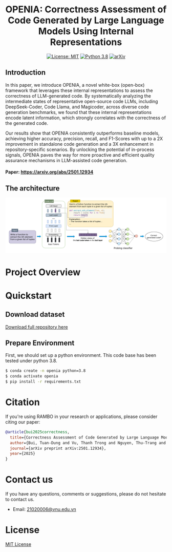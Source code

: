 <div align="center">

# OPENIA: Correctness Assessment of Code Generated by Large Language Models Using Internal Representations
[![License: MIT](https://img.shields.io/badge/License-MIT-green.svg)](https://opensource.org/licenses/MIT) [![Python 3.8](https://img.shields.io/badge/python-3.8+-blue.svg)](https://www.python.org/downloads/release/python-380/) [![arXiv](https://img.shields.io/badge/📝-Paper-red)](https://arxiv.org/abs/2501.12934)
</div>

## Introduction

In this paper, we introduce OPENIA, a novel white-box (open-box) framework that leverages these internal representations to assess the correctness of LLM-generated code. By systematically analyzing the intermediate states of representative open-source code LLMs, including DeepSeek-Coder, Code Llama, and Magicoder, across diverse code generation benchmarks, we found that these internal representations encode latent information, which strongly correlates with the correctness
of the generated code. 

Our results show that OPENIA consistently outperforms baseline models, achieving higher accuracy, precision, recall, and F1-Scores with up to a 2X improvement in standalone code generation and a 3X enhancement in repository-specific scenarios. By unlocking the potential of in-process signals, OPENIA paves the way for more proactive and efficient quality assurance mechanisms in LLM-assisted code generation.

#### Paper: https://arxiv.org/abs/2501.12934

## The architecture

![](figs/framework.png)

# Project Overview

# Quickstart
## Download dataset

[Download full repository here](https://www.dropbox.com/scl/fo/zgn1s3ad8lhxwi4n8pn06/AHQ2o8AzYIFpCLIIyYuoH48?rlkey=cx1emxzccyhurcajva5a6gnrg&st=zk5qdsn7&dl=0)

## Prepare Environment
First, we should set up a python environment. This code base has been tested under python 3.8.

```bash
$ conda create -n openia python=3.8
$ conda activate openia
$ pip install -r requirements.txt
```

# Citation
If you're using RAMBO in your research or applications, please consider citing our paper:
```bibtex
@article{bui2025correctness,
  title={Correctness Assessment of Code Generated by Large Language Models Using Internal Representations},
  author={Bui, Tuan-Dung and Vu, Thanh Trong and Nguyen, Thu-Trang and Nguyen, Son and Vo, Hieu Dinh},
  journal={arXiv preprint arXiv:2501.12934},
  year={2025}
}
```

# Contact us
If you have any questions, comments or suggestions, please do not hesitate to contact us.
- Email: 21020006@vnu.edu.vn

# License
[MIT License](LICENSE)